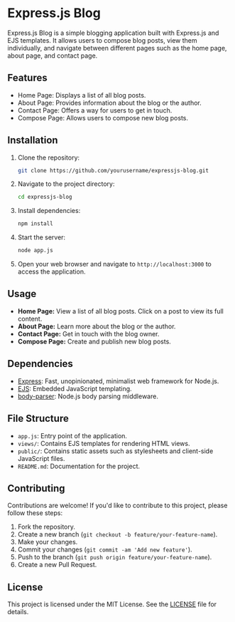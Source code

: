 # Express.js Blog

Express.js Blog is a simple blogging application built with Express.js and EJS templates. It allows users to compose blog posts, view them individually, and navigate between different pages such as the home page, about page, and contact page.

## Features

- Home Page: Displays a list of all blog posts.
- About Page: Provides information about the blog or the author.
- Contact Page: Offers a way for users to get in touch.
- Compose Page: Allows users to compose new blog posts.

## Installation

1. Clone the repository:

    ```bash
    git clone https://github.com/yourusername/expressjs-blog.git
    ```

2. Navigate to the project directory:

    ```bash
    cd expressjs-blog
    ```

3. Install dependencies:

    ```bash
    npm install
    ```

4. Start the server:

    ```bash
    node app.js
    ```

5. Open your web browser and navigate to `http://localhost:3000` to access the application.

## Usage

- **Home Page:** View a list of all blog posts. Click on a post to view its full content.
- **About Page:** Learn more about the blog or the author.
- **Contact Page:** Get in touch with the blog owner.
- **Compose Page:** Create and publish new blog posts.

## Dependencies

- [Express](https://expressjs.com/): Fast, unopinionated, minimalist web framework for Node.js.
- [EJS](https://ejs.co/): Embedded JavaScript templating.
- [body-parser](https://www.npmjs.com/package/body-parser): Node.js body parsing middleware.

## File Structure

- `app.js`: Entry point of the application.
- `views/`: Contains EJS templates for rendering HTML views.
- `public/`: Contains static assets such as stylesheets and client-side JavaScript files.
- `README.md`: Documentation for the project.

## Contributing

Contributions are welcome! If you'd like to contribute to this project, please follow these steps:

1. Fork the repository.
2. Create a new branch (`git checkout -b feature/your-feature-name`).
3. Make your changes.
4. Commit your changes (`git commit -am 'Add new feature'`).
5. Push to the branch (`git push origin feature/your-feature-name`).
6. Create a new Pull Request.

## License

This project is licensed under the MIT License. See the [LICENSE](LICENSE) file for details.
